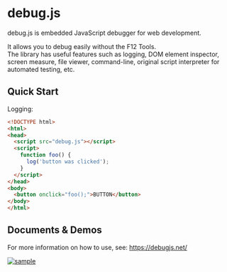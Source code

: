 # debug.js
debug.js is embedded JavaScript debugger for web development.

It allows you to debug easily without the F12 Tools.  
The library has useful features such as logging, DOM element inspector, screen measure, file viewer, command-line, original script interpreter for automated testing, etc.

## Quick Start
Logging:
```html
<!DOCTYPE html>
<html>
<head>
  <script src="debug.js"></script>
  <script>
    function foo() {
      log('button was clicked');
    }
  </script>
</head>
<body>
  <button onclick="foo();">BUTTON</button>
</body>
</html>
```

## Documents & Demos
For more information on how to use, see: https://debugjs.net/

[ ![sample](https://debugjs.net/debugjs20180212.png) ](https://debugjs.net/ "debug.js")
